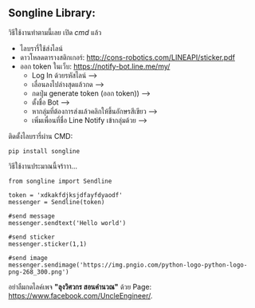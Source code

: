 ## Songline Library:

วิธีใช้งานทำตามนี้เลย เปิด *cmd* แล้ว

* ไลบรารี่ใช้ส่งไลน์
* ดาวโหลดตารางสติกเกอร์: <http://cons-robotics.com/LINEAPI/sticker.pdf>
* ออก token ในเว็บ: <https://notify-bot.line.me/my/>
  * Log In ด้วยรหัสไลน์ -->
  * เลื่อนลงไปล่างสุดแล้วกด -->
  * กดปุ่ม generate token (ออก token)) -->
  * ตั้งชื่อ Bot -->
  * หากลุ่มที่ต้องการส่งแล้วคลิกให้ขึ้นอักษรสีเขียว -->
  * เพิ่มเพื่อนที่ชื่อ Line Notify เข้ากลุ่มด้วย -->

ติดตั้งไลบรารี่ผ่าน CMD:
```
pip install songline
```

วิธีใช้งานประมาณนี้จร้าาา...

```
from songline import Sendline

token = 'xdkakfdjksjdfayfdyaodf'
messenger = Sendline(token)

#send message
messenger.sendtext('Hello world')

#send sticker
messenger.sticker(1,1)

#send image
messenger.sendimage('https://img.pngio.com/python-logo-python-logo-png-268_300.png')
```

 อย่าลืมกดไลค์เพจ **"ลุงวิศวกร สอนคำนวณ"** ด้วย
Page: <https://www.facebook.com/UncleEngineer/>.
